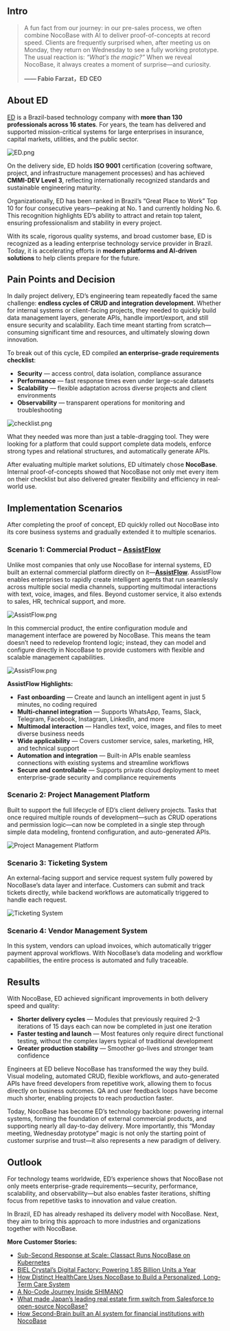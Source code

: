## **Intro**

> A fun fact from our journey: in our pre-sales process, we often combine NocoBase with AI to deliver proof-of-concepts at record speed. Clients are frequently surprised when, after meeting us on Monday, they return on Wednesday to see a fully working prototype. The usual reaction is: *“What’s the magic?”* When we reveal NocoBase, it always creates a moment of surprise—and curiosity.
>
> **—— Fabio Farzat，ED CEO**

## **About ED**

[ED](https://ed.dev.br/) is a Brazil-based technology company with **more than 130 professionals across 16 states**. For years, the team has delivered and supported mission-critical systems for large enterprises in insurance, capital markets, utilities, and the public sector.

![ED.png](https://static-docs.nocobase.com/ED-nvmw2z.png)

On the delivery side, ED holds **ISO 9001** certification (covering software, project, and infrastructure management processes) and has achieved **CMMI-DEV Level 3**, reflecting internationally recognized standards and sustainable engineering maturity.

Organizationally, ED has been ranked in Brazil’s “Great Place to Work” Top 10 for four consecutive years—peaking at No. 1 and currently holding No. 6. This recognition highlights ED’s ability to attract and retain top talent, ensuring professionalism and stability in every project.

With its scale, rigorous quality systems, and broad customer base, ED is recognized as a leading enterprise technology service provider in Brazil. Today, it is accelerating efforts in **modern platforms and AI-driven solutions** to help clients prepare for the future.

## **Pain Points and Decision**

In daily project delivery, ED’s engineering team repeatedly faced the same challenge: **endless cycles of CRUD and integration development**. Whether for internal systems or client-facing projects, they needed to quickly build data management layers, generate APIs, handle import/export, and still ensure security and scalability. Each time meant starting from scratch—consuming significant time and resources, and ultimately slowing down innovation.

To break out of this cycle, ED compiled **an enterprise-grade requirements checklist**:

* **Security** — access control, data isolation, compliance assurance
* **Performance** — fast response times even under large-scale datasets
* **Scalability** — flexible adaptation across diverse projects and client environments
* **Observability** — transparent operations for monitoring and troubleshooting

![checklist.png](https://static-docs.nocobase.com/checklist-o8ncyd.png)

What they needed was more than just a table-dragging tool. They were looking for a platform that could support complete data models, enforce strong types and relational structures, and automatically generate APIs.

After evaluating multiple market solutions, ED ultimately chose **NocoBase**. Internal proof-of-concepts showed that NocoBase not only met every item on their checklist but also delivered greater flexibility and efficiency in real-world use.

## **Implementation Scenarios**

After completing the proof of concept, ED quickly rolled out NocoBase into its core business systems and gradually extended it to multiple scenarios.

### **Scenario 1: Commercial Product – [AssistFlow](https://assistflow.com.br/)**

Unlike most companies that only use NocoBase for internal systems, ED built an external commercial platform directly on it—**[AssistFlow](https://assistflow.com.br/)**. AssistFlow enables enterprises to rapidly create intelligent agents that run seamlessly across multiple social media channels, supporting multimodal interactions with text, voice, images, and files. Beyond customer service, it also extends to sales, HR, technical support, and more.

![AssistFlow.png](https://static-docs.nocobase.com/AssistFlow-e60x5d.png)

In this commercial product, the entire configuration module and management interface are powered by NocoBase. This means the team doesn’t need to redevelop frontend logic; instead, they can model and configure directly in NocoBase to provide customers with flexible and scalable management capabilities.

![AssistFlow.png](https://static-docs.nocobase.com/AssistFlow2-vd4e8i.png)

**AssistFlow Highlights:**

* **Fast onboarding** — Create and launch an intelligent agent in just 5 minutes, no coding required
* **Multi-channel integration** — Supports WhatsApp, Teams, Slack, Telegram, Facebook, Instagram, LinkedIn, and more
* **Multimodal interaction** — Handles text, voice, images, and files to meet diverse business needs
* **Wide applicability** — Covers customer service, sales, marketing, HR, and technical support
* **Automation and integration** — Built-in APIs enable seamless connections with existing systems and streamline workflows
* **Secure and controllable** — Supports private cloud deployment to meet enterprise-grade security and compliance requirements

### **Scenario 2: Project Management Platform**

Built to support the full lifecycle of ED’s client delivery projects. Tasks that once required multiple rounds of development—such as CRUD operations and permission logic—can now be completed in a single step through simple data modeling, frontend configuration, and auto-generated APIs.

![Project Management Platform](https://static-docs.nocobase.com/Project%20Management%20Platform-o3heh6.png)

### **Scenario 3: Ticketing System**

An external-facing support and service request system fully powered by NocoBase’s data layer and interface. Customers can submit and track tickets directly, while backend workflows are automatically triggered to handle each request.

![Ticketing System](https://static-docs.nocobase.com/Ticketing%20System-a9un8k.png)

### **Scenario 4: Vendor Management System**

In this system, vendors can upload invoices, which automatically trigger payment approval workflows. With NocoBase’s data modeling and workflow capabilities, the entire process is automated and fully traceable.

## **Results**

With NocoBase, ED achieved significant improvements in both delivery speed and quality:

* **Shorter delivery cycles** — Modules that previously required 2–3 iterations of 15 days each can now be completed in just one iteration
* **Faster testing and launch** — Most features only require direct functional testing, without the complex layers typical of traditional development
* **Greater production stability** — Smoother go-lives and stronger team confidence

Engineers at ED believe NocoBase has transformed the way they build. Visual modeling, automated CRUD, flexible workflows, and auto-generated APIs have freed developers from repetitive work, allowing them to focus directly on business outcomes. QA and user feedback loops have become much shorter, enabling projects to reach production faster.

Today, NocoBase has become ED’s technology backbone: powering internal systems, forming the foundation of external commercial products, and supporting nearly all day-to-day delivery. More importantly, this “Monday meeting, Wednesday prototype” magic is not only the starting point of customer surprise and trust—it also represents a new paradigm of delivery.

## **Outlook**

For technology teams worldwide, ED’s experience shows that NocoBase not only meets enterprise-grade requirements—security, performance, scalability, and observability—but also enables faster iterations, shifting focus from repetitive tasks to innovation and value creation.

In Brazil, ED has already reshaped its delivery model with NocoBase. Next, they aim to bring this approach to more industries and organizations together with NocoBase.


**More Customer Stories:**

* [Sub-Second Response at Scale: Classact Runs NocoBase on Kubernetes](https://www.nocobase.com/en/blog/classact)
* [BIEL Crystal’s Digital Factory: Powering 1.85 Billion Units a Year](https://www.nocobase.com/en/blog/bielcrystal)
* [How Distinct HealthCare Uses NocoBase to Build a Personalized, Long-Term Care System](https://www.nocobase.com/en/blog/distinct-healthcare)
* [A No-Code Journey Inside SHIMANO](https://www.nocobase.com/en/blog/shimano)
* [What made Japan’s leading real estate firm switch from Salesforce to open-source NocoBase?](https://www.nocobase.com/en/blog/century-21)
* [How Second-Brain built an AI system for financial institutions with NocoBase](https://www.nocobase.com/en/blog/second-brain)
